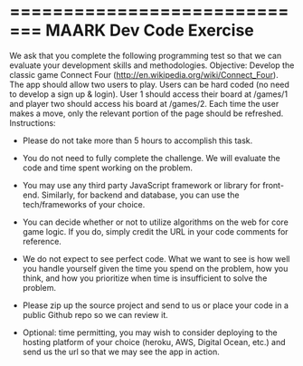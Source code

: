 =============================
MAARK Dev Code Exercise
=============================
We ask that you complete the following programming test so that we can evaluate your development skills and methodologies.
Objective:
Develop the classic game Connect Four (http://en.wikipedia.org/wiki/Connect_Four). The app should allow two users to play. Users can be hard coded (no need to develop a sign up & login). User 1 should access their board at /games/1 and player two should access his board at /games/2. Each time the user makes a move, only the relevant portion of the page should be refreshed.
Instructions:
* Please do not take more than 5 hours to accomplish this task.
* You do not need to fully complete the challenge. We will evaluate the code and time spent working on the problem.
* You may use any third party JavaScript framework or library for front-end. Similarly, for backend and database, you can use the tech/frameworks of your choice.
 
* You can decide whether or not to utilize algorithms on the web for core game logic. If you do, simply credit the URL in your code comments for reference.
* We do not expect to see perfect code. What we want to see is how well you handle yourself given the time you spend on the problem, how you think, and how you prioritize when time is insufficient to solve the problem.
* Please zip up the source project and send to us or place your code in a public Github repo so we can review it.
* Optional: time permitting, you may wish to consider deploying to the hosting platform of your choice (heroku, AWS, Digital Ocean, etc.) and send us the url so that we may see the app in action.